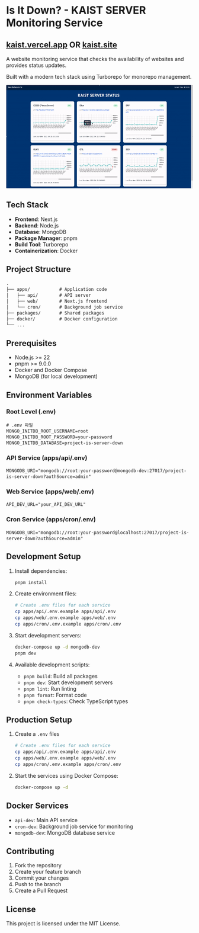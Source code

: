 # Is It Down? - KAIST SERVER Monitoring Service
## [kaist.vercel.app](https://kaist.vercel.app) OR [kaist.site](https://kaist.site)

A website monitoring service that checks the availability of websites and provides status updates.

Built with a modern tech stack using Turborepo for monorepo management.

![Demo](/demo.gif)

## Tech Stack

- **Frontend**: Next.js
- **Backend**: Node.js
- **Database**: MongoDB
- **Package Manager**: pnpm
- **Build Tool**: Turborepo
- **Containerization**: Docker

## Project Structure

```
.
├── apps/           # Application code
│   ├── api/        # API server
│   ├── web/        # Next.js frontend
│   └── cron/       # Background job service
├── packages/       # Shared packages
├── docker/         # Docker configuration
└── ...
```

## Prerequisites

- Node.js >= 22
- pnpm >= 9.0.0
- Docker and Docker Compose
- MongoDB (for local development)

## Environment Variables

### Root Level (.env)
```
# .env 파일
MONGO_INITDB_ROOT_USERNAME=root
MONGO_INITDB_ROOT_PASSWORD=your-password
MONGO_INITDB_DATABASE=project-is-server-down
```

### API Service (apps/api/.env)
```
MONGODB_URI="mongodb://root:your-password@mongodb-dev:27017/project-is-server-down?authSource=admin"
```

### Web Service (apps/web/.env)
```
API_DEV_URL="your_API_DEV_URL"
```

### Cron Service (apps/cron/.env)
```
MONGODB_URI="mongodb://root:your-password@localhost:27017/project-is-server-down?authSource=admin"
```

## Development Setup

1. Install dependencies:
   ```bash
   pnpm install
   ```

2. Create environment files:
   ```bash
   # Create .env files for each service
   cp apps/api/.env.example apps/api/.env
   cp apps/web/.env.example apps/web/.env
   cp apps/cron/.env.example apps/cron/.env
   ```

3. Start development servers:
   ```bash
   docker-compose up -d mongodb-dev
   pnpm dev
   ```

4. Available development scripts:
   - `pnpm build`: Build all packages
   - `pnpm dev`: Start development servers
   - `pnpm lint`: Run linting
   - `pnpm format`: Format code
   - `pnpm check-types`: Check TypeScript types

## Production Setup

1. Create a `.env` files
   ```bash
   # Create .env files for each service
   cp apps/api/.env.example apps/api/.env
   cp apps/web/.env.example apps/web/.env
   cp apps/cron/.env.example apps/cron/.env
   ```

2. Start the services using Docker Compose:
   ```bash
   docker-compose up -d
   ```

## Docker Services

- `api-dev`: Main API service
- `cron-dev`: Background job service for monitoring
- `mongodb-dev`: MongoDB database service

## Contributing

1. Fork the repository
2. Create your feature branch
3. Commit your changes
4. Push to the branch
5. Create a Pull Request

## License

This project is licensed under the MIT License.
